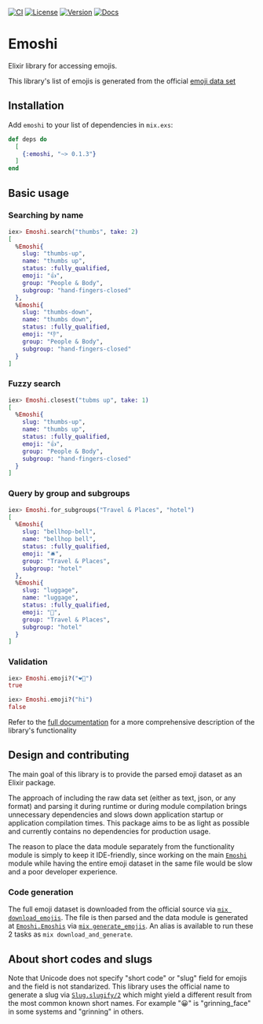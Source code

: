 [![CI](https://github.com/IgnacioGoldchluk/emoshi/actions/workflows/ci.yml/badge.svg)](https://github.com/IgnacioGoldchluk/emoshi/actions/workflows/ci.yml)
[![License](https://img.shields.io/hexpm/l/emoshi.svg)](https://github.com/IgnacioGoldchluk/emoshi/blob/main/LICENSE.md)
[![Version](https://img.shields.io/hexpm/v/emoshi.svg)](https://hex.pm/packages/emoshi)
[![Docs](https://img.shields.io/badge/documentation-gray.svg)](https://hexdocs.pm/emoshi)

# Emoshi

Elixir library for accessing emojis.

This library's list of emojis is generated from the official [emoji data set](https://www.unicode.org/Public/emoji/latest/emoji-test.txt)

## Installation

Add `emoshi` to your list of dependencies in `mix.exs`:
```elixir
def deps do
  [
    {:emoshi, "~> 0.1.3"}
  ]
end
```

## Basic usage

### Searching by name
```elixir
iex> Emoshi.search("thumbs", take: 2)
[
  %Emoshi{
    slug: "thumbs-up",
    name: "thumbs up",
    status: :fully_qualified,
    emoji: "👍",
    group: "People & Body",
    subgroup: "hand-fingers-closed"
  },
  %Emoshi{
    slug: "thumbs-down",
    name: "thumbs down",
    status: :fully_qualified,
    emoji: "👎",
    group: "People & Body",
    subgroup: "hand-fingers-closed"
  }
]
```

### Fuzzy search
```elixir
iex> Emoshi.closest("tubms up", take: 1)
[
  %Emoshi{
    slug: "thumbs-up",
    name: "thumbs up",
    status: :fully_qualified,
    emoji: "👍",
    group: "People & Body",
    subgroup: "hand-fingers-closed"
  }
]
```

### Query by group and subgroups
```elixir
iex> Emoshi.for_subgroups("Travel & Places", "hotel")
[
  %Emoshi{
    slug: "bellhop-bell",
    name: "bellhop bell",
    status: :fully_qualified,
    emoji: "🛎️",
    group: "Travel & Places",
    subgroup: "hotel"
  },
  %Emoshi{
    slug: "luggage",
    name: "luggage",
    status: :fully_qualified,
    emoji: "🧳",
    group: "Travel & Places",
    subgroup: "hotel"
  }
]
```

### Validation
```elixir
iex> Emoshi.emoji?("❤️‍🔥")
true

iex> Emoshi.emoji?("hi")
false
```

Refer to the [full documentation](https://hexdocs.pm/emoshi) for a more comprehensive description of the library's functionality

## Design and contributing
The main goal of this library is to provide the parsed emoji dataset as an Elixir package.

The approach of including the raw data set (either as text, json, or any format) and parsing it during runtime or during module compilation brings unnecessary dependencies and slows down application startup or application compilation times. This package aims to be as light as possible and currently contains no dependencies for production usage.

The reason to place the data module separately from the functionality module is simply to keep it IDE-friendly, since working on the main [`Emoshi`](https://github.com/IgnacioGoldchluk/emoshi/blob/main/lib/emoshi.ex) module while having the entire emoji dataset in the same file would be slow and a poor developer experience.

### Code generation
The full emoji dataset is downloaded from the official source via [`mix download_emojis`](https://github.com/IgnacioGoldchluk/emoshi/blob/main/tasks/download_emojis.ex). The file is then parsed and the data module is generated at [`Emoshi.Emoshis`](https://github.com/IgnacioGoldchluk/emoshi/blob/main/lib/emoshi/emoshis.ex) via [`mix generate_emojis`](https://github.com/IgnacioGoldchluk/emoshi/blob/main/tasks/generate_emojis.ex). An alias is available to run these 2 tasks as `mix download_and_generate`.

## About short codes and slugs
Note that Unicode does not specify "short code" or "slug" field for emojis and the field is not standarized. This library uses the official name to generate a slug via [`Slug.slugify/2`](https://hexdocs.pm/slugify/Slug.html#slugify/2) which might yield a different result from the most common known short names. For example "😀" is "grinning_face" in some systems and "grinning" in others.
